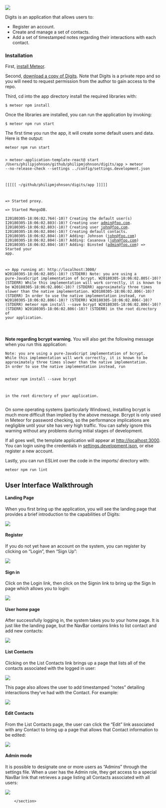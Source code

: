 <section id="main_content">
          <p><img src="doc/landing.png"></p>

<p>Digits is an application that allows users to:</p>

<ul>
  <li>Register an account.</li>
  <li>Create and manage a set of contacts.</li>
  <li>Add a set of timestamped notes regarding their interactions with each contact.</li>
</ul>

<h3 id="installation">Installation</h3>

<p>First, <a href="https://www.meteor.com/install">install Meteor</a>.</p>

<p>Second, <a href="https://github.com/philipmjohnson/digits">download a copy of Digits</a>. Note that Digits is a private repo and so you will need to request permission from the author to gain access to the repo.</p>

<p>Third, cd into the app directory install the required libraries with:</p>

<div class="highlighter-rouge"><div class="highlight"><pre class="highlight"><code>$ meteor npm install
</code></pre></div></div>

<p>Once the libraries are installed, you can run the application by invoking:</p>

<div class="highlighter-rouge"><div class="highlight"><pre class="highlight"><code>$ meteor npm run start
</code></pre></div></div>

<p>The first time you run the app, it will create some default users and data. Here is the output:</p>

<div class="highlighter-rouge"><div class="highlight"><pre class="highlight"><code>meteor npm run start

&gt; meteor-application-template-react@ start /Users/philipjohnson/github/philipmjohnson/digits/app
&gt; meteor --no-release-check --settings ../config/settings.development.json

[[[[[ ~/github/philipmjohnson/digits/app ]]]]]

=&gt; Started proxy.                             
=&gt; Started MongoDB.                           
I20180305-18:06:02.764(-10)? Creating the default user(s)
I20180305-18:06:02.803(-10)?   Creating user admin@foo.com.
I20180305-18:06:02.803(-10)?   Creating user john@foo.com.
I20180305-18:06:02.804(-10)? Creating default contacts.
I20180305-18:06:02.804(-10)?   Adding: Johnson (john@foo.com)
I20180305-18:06:02.804(-10)?   Adding: Casanova (john@foo.com)
I20180305-18:06:02.804(-10)?   Adding: Binsted (admin@foo.com)
=&gt; Started your app.

=&gt; App running at: http://localhost:3000/
W20180305-18:06:02.805(-10)? (STDERR) Note: you are using a pure-JavaScript implementation of bcrypt.
W20180305-18:06:02.805(-10)? (STDERR) While this implementation will work correctly, it is known to be
W20180305-18:06:02.806(-10)? (STDERR) approximately three times slower than the native implementation.
W20180305-18:06:02.806(-10)? (STDERR) In order to use the native implementation instead, run
W20180305-18:06:02.806(-10)? (STDERR) 
W20180305-18:06:02.806(-10)? (STDERR)   meteor npm install --save bcrypt
W20180305-18:06:02.806(-10)? (STDERR) 
W20180305-18:06:02.806(-10)? (STDERR) in the root directory of your application.

</code></pre></div></div>

<p><strong>Note regarding bcrypt warning.</strong> You will also get the following message when you run this application:</p>

<div class="highlighter-rouge"><div class="highlight"><pre class="highlight"><code>Note: you are using a pure-JavaScript implementation of bcrypt.
While this implementation will work correctly, it is known to be
approximately three times slower than the native implementation.
In order to use the native implementation instead, run

  meteor npm install --save bcrypt

in the root directory of your application.
</code></pre></div></div>

<p>On some operating systems (particularly Windows), installing bcrypt is much more difficult than implied by the above message. Bcrypt is only used in Meteor for password checking, so the performance implications are negligible until your site has very high traffic. You can safely ignore this warning without any problems during initial stages of development.</p>

<p>If all goes well, the template application will appear at <a href="http://localhost:3000">http://localhost:3000</a>.  You can login using the credentials in <a href="https://github.com/ics-software-engineering/meteor-application-template-react/blob/master/config/settings.development.json">settings.development.json</a>, or else register a new account.</p>

<p>Lastly, you can run ESLint over the code in the imports/ directory with:</p>

<div class="highlighter-rouge"><div class="highlight"><pre class="highlight"><code>meteor npm run lint
</code></pre></div></div>

<h2 id="user-interface-walkthrough">User Interface Walkthrough</h2>

<h4 id="landing-page">Landing Page</h4>

<p>When you first bring up the application, you will see the landing page that provides a brief introduction to the capabilities of Digits:</p>

<p><img src="doc/landing.png"></p>

<h4 id="register">Register</h4>

<p>If you do not yet have an account on the system, you can register by clicking on “Login”, then “Sign Up”:</p>

<p><img src="doc/register.png"></p>

<h4 id="sign-in">Sign in</h4>

<p>Click on the Login link, then click on the Signin link to bring up the Sign In page which allows you to login:</p>

<p><img src="doc/signin.png"></p>

<h4 id="user-home-page">User home page</h4>

<p>After successfully logging in, the system takes you to your home page. It is just like the landing page, but the NavBar contains links to list contact and add new contacts:</p>

<p><img src="doc/home.png"></p>

<h4 id="list-contacts">List Contacts</h4>

<p>Clicking on the List Contacts link brings up a page that lists all of the contacts associated with the logged in user:</p>

<p><img src="doc/list-contacts.png"></p>

<p>This page also allows the user to add timestamped “notes” detailing interactions they’ve had with the Contact.  For example:</p>

<p><img src="doc/list-contacts-note.png"></p>

<h4 id="edit-contacts">Edit Contacts</h4>

<p>From the List Contacts page, the user can click the “Edit” link associated with any Contact to bring up a page that allows that Contact information to be edited:</p>

<p><img src="doc/edit-contact.png"></p>

<h4 id="admin-mode">Admin mode</h4>

<p>It is possible to designate one or more users as “Admins” through the settings file.  When a user has the Admin role, they get access to a special NavBar link that retrieves a page listing all Contacts associated with all users:</p>

<p><img src="doc/admin-page.png"></p>


        </section>